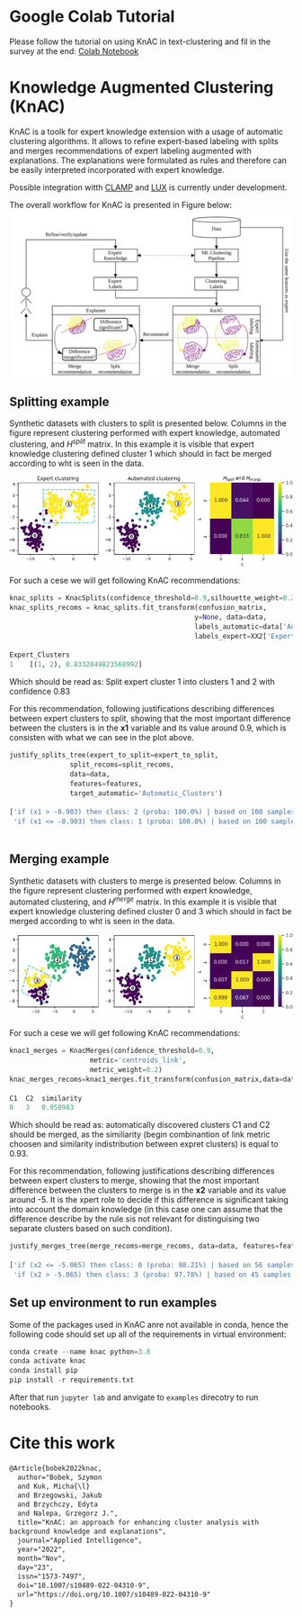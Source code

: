 # Google Colab Tutorial
Please follow the tutorial on using KnAC in text-clustering and fil in the survey at the end: [Colab Notebook](https://colab.research.google.com/drive/1SJaG_wW0h1_JaPk40vPNP3dpTJGa1xXG)
# Knowledge Augmented Clustering (KnAC)
KnAC is a toolk for expert knowledge extension with a usage of automatic clustering algorithms.
It allows to refine expert-based labeling with splits and merges recommendations of expert labeling augmented with explanations.
The explanations were formulated as rules and therefore can be easily interpreted incorporated with expert knowledge.

Possible integration witth [CLAMP](https://github.com/sbobek/clamp) and [LUX](https://github.com/sbobek/lux) is currently under development.

The overall workflow for KnAC is presented in Figure below:
![Workflow for KnAC](./pix/workflow.png?raw=true "Title")

## Splitting example
Synthetic datasets with clusters to split is presented below. Columns in the figure represent clustering performed with expert knowledge, automated clustering, and $H^{split}$ matrix. In this example it is visible that expert knowledge clustering defined cluster 1 which should in fact be merged according to wht is seen in the data.

![](./pix/split-toy-example.png)

For such a cese we will get following KnAC recommendations:

``` python
knac_splits = KnacSplits(confidence_threshold=0.9,silhouette_weight=0.2) 
knac_splits_recoms = knac_splits.fit_transform(confusion_matrix,
                                              y=None, data=data, 
                                              labels_automatic=data['Automatic_Clusters'].astype(str), 
                                              labels_expert=XX2['Expert_Clusters'])

Expert_Clusters
1    [(1, 2), 0.8332849823568992]
```

Which should be read as: Split expert cluster 1 into clusters 1 and 2 with confidence 0.83

For this recommendation, following justifications describing differences between expert clusters to split, showing that the most important difference between the clusters is in the **x1** variable and its value around 0.9, which is consisten with what we can see in the plot above.

``` python
justify_splits_tree(expert_to_split=expert_to_split, 
               split_recoms=split_recoms, 
               data=data, 
               features=features, 
               target_automatic='Automatic_Clusters')
               
['if (x1 > -0.903) then class: 2 (proba: 100.0%) | based on 100 samples',
 'if (x1 <= -0.903) then class: 1 (proba: 100.0%) | based on 100 samples']
               
```

## Merging example
Synthetic datasets with clusters to merge is presented below. Columns in the figure represent clustering performed with expert knowledge, automated clustering, and $H^{merge}$ matrix. In this example it is visible that expert knowledge clustering defined cluster 0 and 3 which should in fact be merged according to wht is seen in the data.

![](./pix/merge-toy-example.png)

For such a cese we will get following KnAC recommendations:

``` python
knac1_merges = KnacMerges(confidence_threshold=0.9, 
                    metric='centroids_link',           
                    metric_weight=0.2)       
knac_merges_recoms=knac1_merges.fit_transform(confusion_matrix,data=data[['x1','x2']].values,labels_expert=data['Expert_Clusters'])

C1	C2	similarity
0	3	0.958983
```

Which should be read as: automatically discovered clusters C1 and C2 should be merged, as the similiarity (begin combinantion of link metric choosen and similarity indistribution between expret clusters) is equal to 0.93.


For this recommendation, following justifications describing differences between expert clusters to merge, showing that the most important difference between the clusters to merge is in the **x2** variable and its value around -5. It is the xpert role to decide if this difference is significant taking into account the domain knowledge (in this case one can assume that the difference describe by the rule sis not relevant for distinguising two separate clusters based on such condition).

``` python
justify_merges_tree(merge_recoms=merge_recoms, data=data, features=features, target_expert='Expert_Clusters')

['if (x2 <= -5.065) then class: 0 (proba: 98.21%) | based on 56 samples',
 'if (x2 > -5.065) then class: 3 (proba: 97.78%) | based on 45 samples']
```


## Set up environment to run examples
Some of the packages used in KnAC anre not available in conda, hence the following code should set up all of the requirements in virtual environment:

``` python
conda create --name knac python=3.8
conda activate knac
conda install pip
pip install -r requirements.txt
```
After that run `jupyter lab` and anvigate to `examples`   direcotry to run notebooks.

# Cite this work

```
@Article{bobek2022knac,
  author="Bobek, Szymon
  and Kuk, Micha{\l}
  and Brzegowski, Jakub
  and Brzychczy, Edyta
  and Nalepa, Grzegorz J.",
  title="KnAC: an approach for enhancing cluster analysis with background knowledge and explanations",
  journal="Applied Intelligence",
  year="2022",
  month="Nov",
  day="23",
  issn="1573-7497",
  doi="10.1007/s10489-022-04310-9",
  url="https://doi.org/10.1007/s10489-022-04310-9"
}
```


